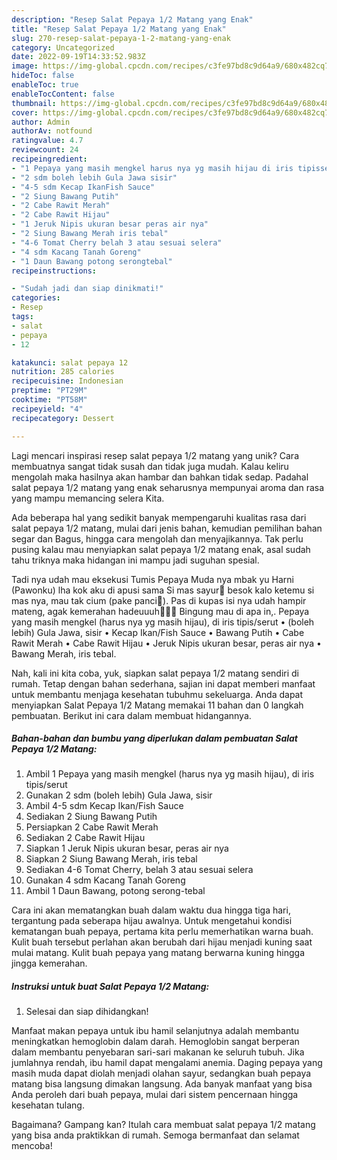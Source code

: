 ```yaml
---
description: "Resep Salat Pepaya 1/2 Matang yang Enak"
title: "Resep Salat Pepaya 1/2 Matang yang Enak"
slug: 270-resep-salat-pepaya-1-2-matang-yang-enak
category: Uncategorized
date: 2022-09-19T14:33:52.983Z
image: https://img-global.cpcdn.com/recipes/c3fe97bd8c9d64a9/680x482cq70/salat-pepaya-12-matang-foto-resep-utama.jpg
hideToc: false
enableToc: true
enableTocContent: false
thumbnail: https://img-global.cpcdn.com/recipes/c3fe97bd8c9d64a9/680x482cq70/salat-pepaya-12-matang-foto-resep-utama.jpg
cover: https://img-global.cpcdn.com/recipes/c3fe97bd8c9d64a9/680x482cq70/salat-pepaya-12-matang-foto-resep-utama.jpg
author: Admin
authorAv: notfound
ratingvalue: 4.7
reviewcount: 24
recipeingredient:
- "1 Pepaya yang masih mengkel harus nya yg masih hijau di iris tipisserut"
- "2 sdm boleh lebih Gula Jawa sisir"
- "4-5 sdm Kecap IkanFish Sauce"
- "2 Siung Bawang Putih"
- "2 Cabe Rawit Merah"
- "2 Cabe Rawit Hijau"
- "1 Jeruk Nipis ukuran besar peras air nya"
- "2 Siung Bawang Merah iris tebal"
- "4-6 Tomat Cherry belah 3 atau sesuai selera"
- "4 sdm Kacang Tanah Goreng"
- "1 Daun Bawang potong serongtebal"
recipeinstructions:

- "Sudah jadi dan siap dinikmati!"
categories:
- Resep
tags:
- salat
- pepaya
- 12

katakunci: salat pepaya 12 
nutrition: 285 calories
recipecuisine: Indonesian
preptime: "PT29M"
cooktime: "PT58M"
recipeyield: "4"
recipecategory: Dessert

---
```





Lagi mencari inspirasi resep salat pepaya 1/2 matang yang unik? Cara membuatnya sangat tidak susah dan tidak juga mudah. Kalau keliru mengolah maka hasilnya akan hambar dan bahkan tidak sedap. Padahal salat pepaya 1/2 matang yang enak seharusnya mempunyai aroma dan rasa yang mampu memancing selera Kita.





Ada beberapa hal yang sedikit banyak mempengaruhi kualitas rasa dari salat pepaya 1/2 matang, mulai dari jenis bahan, kemudian pemilihan bahan segar dan Bagus, hingga cara mengolah dan menyajikannya. Tak perlu pusing kalau mau menyiapkan salat pepaya 1/2 matang enak,      asal sudah tahu triknya maka hidangan ini mampu jadi suguhan spesial.














Tadi nya udah mau eksekusi Tumis Pepaya Muda nya mbak yu Harni (Pawonku) lha kok aku di apusi sama Si mas sayur😬 besok kalo ketemu si mas nya, mau tak cium (pake panci🤣). Pas di kupas isi nya udah hampir mateng, agak kemerahan hadeuuuh🤦🏽‍♀️ Bingung mau di apa in,. Pepaya yang masih mengkel (harus nya yg masih hijau), di iris tipis/serut • (boleh lebih) Gula Jawa, sisir • Kecap Ikan/Fish Sauce • Bawang Putih • Cabe Rawit Merah • Cabe Rawit Hijau • Jeruk Nipis ukuran besar, peras air nya • Bawang Merah, iris tebal.






Nah, kali ini kita coba, yuk, siapkan salat pepaya 1/2 matang sendiri di rumah. Tetap dengan bahan sederhana, sajian ini dapat memberi manfaat untuk membantu menjaga kesehatan tubuhmu sekeluarga. Anda dapat menyiapkan Salat Pepaya 1/2 Matang memakai 11 bahan dan 0 langkah pembuatan. Berikut ini cara dalam membuat hidangannya.

<!--inarticleads1-->

##### Bahan-bahan dan bumbu yang diperlukan dalam pembuatan Salat Pepaya 1/2 Matang:

1. Ambil 1 Pepaya yang masih mengkel (harus nya yg masih hijau), di iris tipis/serut
1. Gunakan 2 sdm (boleh lebih) Gula Jawa, sisir
1. Ambil 4-5 sdm Kecap Ikan/Fish Sauce
1. Sediakan 2 Siung Bawang Putih
1. Persiapkan 2 Cabe Rawit Merah
1. Sediakan 2 Cabe Rawit Hijau
1. Siapkan 1 Jeruk Nipis ukuran besar, peras air nya
1. Siapkan 2 Siung Bawang Merah, iris tebal
1. Sediakan 4-6 Tomat Cherry, belah 3 atau sesuai selera
1. Gunakan 4 sdm Kacang Tanah Goreng
1. Ambil 1 Daun Bawang, potong serong-tebal


Cara ini akan mematangkan buah dalam waktu dua hingga tiga hari, tergantung pada seberapa hijau awalnya. Untuk mengetahui kondisi kematangan buah pepaya, pertama kita perlu memerhatikan warna buah. Kulit buah tersebut perlahan akan berubah dari hijau menjadi kuning saat mulai matang. Kulit buah pepaya yang matang berwarna kuning hingga jingga kemerahan. 

<!--inarticleads2-->

##### Instruksi untuk buat Salat Pepaya 1/2 Matang:


1. Selesai dan siap dihidangkan!

Manfaat makan pepaya untuk ibu hamil selanjutnya adalah membantu meningkatkan hemoglobin dalam darah. Hemoglobin sangat berperan dalam membantu penyebaran sari-sari makanan ke seluruh tubuh. Jika jumlahnya rendah, ibu hamil dapat mengalami anemia. Daging pepaya yang masih muda dapat diolah menjadi olahan sayur, sedangkan buah pepaya matang bisa langsung dimakan langsung. Ada banyak manfaat yang bisa Anda peroleh dari buah pepaya, mulai dari sistem pencernaan hingga kesehatan tulang. 

Bagaimana? Gampang kan? Itulah cara membuat salat pepaya 1/2 matang yang bisa anda praktikkan di rumah. Semoga bermanfaat dan selamat mencoba!
